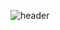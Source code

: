 ![header](https://capsule-render.vercel.app/api?type=rect&color=gradient&height=150&section=header&text=MIN2EO's%20GITHUB&fontSize=50&fontAlign=68&animation=twinling)
